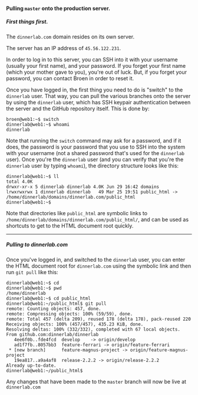 #### Pulling `master` onto the production server.

##### First things first.
The `dinnerlab.com` domain resides on its own server.

The server has an IP address of `45.56.122.231`.

In order to log in to this server, you can SSH into it with your username (usually your first name), and your password. If you forget your first name (which your mother gave to you), you're out of luck. But, if you forget your password, you can contact Broen in order to reset it.

Once you have logged in, the first thing you need to do is "switch" to the `dinnerlab` user. That way, you can pull the various branches onto the server by using the `dinnerlab` user, which has SSH keypair authentication between the server and the GitHub repository itself. This is done by:
```
broen@web1:~$ switch
dinnerlab@web1:~$ whoami
dinnerlab
```
Note that running the `switch` command may ask for a password, and if it does, the password is your password that you use to SSH into the system with your username (not a shared password that's used for the `dinnerlab` user). Once you're the `dinnerlab` user (and you can verify that you're the `dinnerlab` user by typing `whoami`), the directory structure looks like this:
```
dinnerlab@web1:~$ ll
total 4.0K
drwxr-xr-x 5 dinnerlab dinnerlab 4.0K Jun 29 16:42 domains
lrwxrwxrwx 1 dinnerlab dinnerlab   49 Mar 25 19:51 public_html -> /home/dinnerlab/domains/dinnerlab.com/public_html
dinnerlab@web1:~$
```
Note that directories like `public_html` are symbolic links to `/home/dinnerlab/domains/dinnerlab.com/public_html/`, and can be used as shortcuts to get to the HTML document root quickly.

---

##### Pulling to dinnerlab.com
Once you've logged in, and switched to the `dinnerlab` user, you can enter the HTML document root for `dinnerlab.com` using the symbolic link and then run `git pull` like this:
```
dinnerlab@web1:~$ cd
dinnerlab@web1:~$ pwd
/home/dinnerlab
dinnerlab@web1:~$ cd public_html
dinnerlab@web1:~/public_html$ git pull
remote: Counting objects: 457, done.
remote: Compressing objects: 100% (59/59), done.
remote: Total 457 (delta 209), reused 178 (delta 178), pack-reused 220
Receiving objects: 100% (457/457), 435.23 KiB, done.
Resolving deltas: 100% (332/332), completed with 67 local objects.
From github.com:dinnerlab/dinnerlab
   4ee6f0b..fde4fcd  develop    -> origin/develop
   ad1f7fb..8057bb3  feature-ferrari -> origin/feature-ferrari
 * [new branch]      feature-magnus-project -> origin/feature-magnus-project
   19ea817..a9a4af8  release-2.2.2 -> origin/release-2.2.2
Already up-to-date.
dinnerlab@web1:~/public_html$
```

Any changes that have been made to the `master` branch will now be live at `dinnerlab.com`